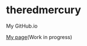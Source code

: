 # theredmercury
My GitHub.io

 <a href="https://theredmercury.github.io/theredmercury/" target="_blank">My page</a>(Work in progress)
